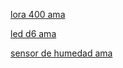 [lora 400 ama](https://datasheet.lcsc.com/lcsc/2201210930_Chengdu-Ebyte-Elec-Tech-E22-400T30S_C2971740.pdf)

[led d6 ama](https://datasheet.lcsc.com/lcsc/2301111130_XINGLIGHT-XL-5050RGBC-WS2812B_C2843785.pdf)

[sensor de humedad ama](https://datasheet.lcsc.com/lcsc/1810271112_Texas-Instruments-HDC1080DMBR_C82227.pdf)
